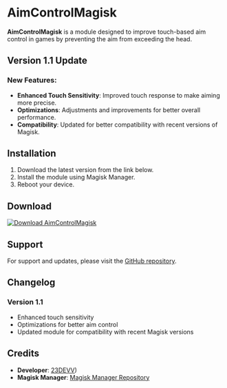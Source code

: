 # AimControlMagisk

**AimControlMagisk** is a module designed to improve touch-based aim control in games by preventing the aim from exceeding the head.

## Version 1.1 Update

### New Features:
- **Enhanced Touch Sensitivity**: Improved touch response to make aiming more precise.
- **Optimizations**: Adjustments and improvements for better overall performance.
- **Compatibility**: Updated for better compatibility with recent versions of Magisk.

## Installation

1. Download the latest version from the link below.
2. Install the module using Magisk Manager.
3. Reboot your device.

## Download

[![Download AimControlMagisk](https://img.shields.io/badge/Download-AimControlMagisk1.1!-brightgreen)](https://github.com/23DEVV/AimControlMagisk/releases/download/AimControlMagiskv1.1/AimControlMagiskv1.1.zip)

## Support

For support and updates, please visit the [GitHub repository](http://github.com/23devv).

## Changelog

### Version 1.1

- Enhanced touch sensitivity
- Optimizations for better aim control
- Updated module for compatibility with recent Magisk versions

## Credits

- **Developer**: [23DEVV](https://x.com/23devv))
- **Magisk Manager**: [Magisk Manager Repository](https://github.com/topjohnwu/Magisk)
